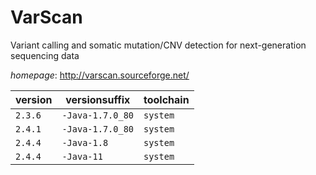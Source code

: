 # VarScan

Variant calling and somatic mutation/CNV detection for next-generation sequencing data

*homepage*: <http://varscan.sourceforge.net/>

version | versionsuffix | toolchain
--------|---------------|----------
``2.3.6`` | ``-Java-1.7.0_80`` | ``system``
``2.4.1`` | ``-Java-1.7.0_80`` | ``system``
``2.4.4`` | ``-Java-1.8`` | ``system``
``2.4.4`` | ``-Java-11`` | ``system``
